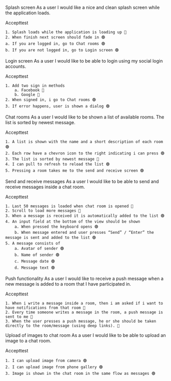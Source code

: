 Splash screen
As a user I would like a nice and clean splash screen while the application loads.

Accepttest

    1. Splash loads while the application is loading up 🔴
    2. When finish next screen should fade in 🟢
    a. If you are logged in, go to Chat rooms 🟢
    b. If you are not logged in, go to Login screen 🟢

Login screen
As a user I would like to be able to login using my social login accounts.

Accepttest

    1. Add two sign in methods
        a. Facebook 🔴
        b. Google 🔴
    2. When signed in, i go to Chat rooms 🟢
    3. If error happens, user is shown a dialog 🟢

Chat rooms
As a user I would like to be shown a list of available rooms. The
list is sorted by newest message.

Accepttest

    1. A list is shown with the name and a short description of each room 🟢
    2. Each row have a chevron icon to the right indicating i can press 🟢
    3. The list is sorted by newest message 🔴
    4. I can pull to refresh to reload the list 🟢
    5. Pressing a room takes me to the send and receive screen 🟢

Send and receive messages
As a user I would like to be able to send and receive messages inside a chat room.

Accepttest

    1. Last 50 messages is loaded when chat room is opened 🔴
    2. Scroll to load more messages 🔴
    3. When a message is received it is automatically added to the list 🟢
    4. An input field at the bottom of the view should be shown
        a. When pressed the keyboard opens 🟢
        b. When message entered and user presses “Send” / “Enter” the message is sent and added to the list 🟢
    5. A message consists of
        a. Avatar of sender 🟢
        b. Name of sender 🟢
        c. Message date 🟢
        d. Message text 🟢

Push functionality
As a user I would like to receive a push message when a new message
is added to a room that I have participated in.

Accepttest

    1. When i write a message inside a room, then i am asked if i want to have notifications from that room 🔴
    2. Every time someone writes a message in the room, a push message is sent to me 🔴
    3. When the user presses a push message, he or she should be taken directly to the room/message (using deep links). 🔴

Upload of images to chat room
As a user I would like to be able to upload an image to a chat room.

Accepttest

    1. I can upload image from camera 🟢
    2. I can upload image from phone gallery 🟢
    3. Image is shown in the chat room in the same flow as messages 🟢
